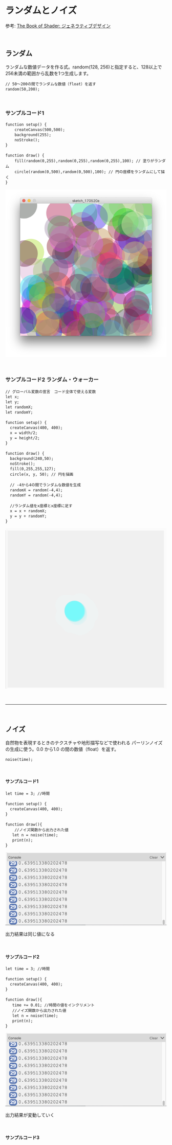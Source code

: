 # ランダムとノイズ


参考: [The Book of Shader: ジェネラティブデザイン](https://thebookofshaders.com/10/?lan=jp)


&nbsp;
&nbsp;

## ランダム

ランダムな数値データを作る式。random(128, 256)と指定すると、128以上で256未満の範囲から乱数を1つ生成します。

```
// 50〜200の間でランダムな数値（float）を返す
random(50,200);

```


&nbsp;
&nbsp;

### サンプルコード1


```
function setup() {
    createCanvas(500,500);
    background(255);
    noStroke();
}

function draw() {
    fill(random(0,255),random(0,255),random(0,255),100); // 塗りがランダム
    circle(random(0,500),random(0,500),100); // 円の座標をランダムにして描く
}
```
![](img/sketch_shape03.png)

&nbsp;
&nbsp;

### サンプルコード2 ランダム・ウォーカー


```
// グローバル変数の宣言　コード全体で使える変数
let x;
let y;
let randomX;
let randomY;

function setup() {
  createCanvas(400, 400);
  x = width/2;
  y = height/2;
}

function draw() {
  background(240,50);
  noStroke();
  fill(0,255,255,127);
  circle(x, y, 50); // 円を描画
  
  // -4から4の間でランダムな数値を生成
  randomX = random(-4,4);
  randomY = random(-4,4);
  
  //ランダム値をx座標とx座標に足す
  x = x + randomX;
  y = y + randomY;
}
```
![](img/randomwalker.png)



&nbsp;
&nbsp;

---

&nbsp;
&nbsp;


## ノイズ

自然物を表現するときのテクスチャや地形描写などで使われる
パーリンノイズの生成に使う。0.0 から1.0 の間の数値（float）を返す。

```
noise(time);

```


&nbsp;
&nbsp;


#### サンプルコード1
```
let time = 3; //時間

function setup() {
  createCanvas(400, 400);
}

function draw(){
	//ノイズ関数から出力された値 
   let n = noise(time);
   print(n);
}

```

![](img/noise_print1.png)

出力結果は同じ値になる



&nbsp;
&nbsp;


#### サンプルコード2
```
let time = 3; //時間

function setup() {
  createCanvas(400, 400);
}

function draw(){
   time += 0.01; //時間の値をインクリメント
   //ノイズ関数から出力された値 
   let n = noise(time);
   print(n);
}

```

![](img/noise_print1.png)

出力結果が変動していく

&nbsp;
&nbsp;

#### サンプルコード3


&nbsp;
&nbsp;